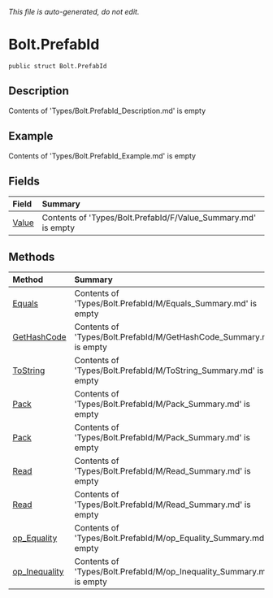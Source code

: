*This file is auto-generated, do not edit.*

# Bolt.PrefabId
`public struct Bolt.PrefabId`
## Description
Contents of 'Types/Bolt.PrefabId_Description.md' is empty
## Example
Contents of 'Types/Bolt.PrefabId_Example.md' is empty
## Fields
| Field | Summary |
|:-----|:--------|
|[Value](Bolt.PrefabId/F/Value.md)|Contents of 'Types/Bolt.PrefabId/F/Value_Summary.md' is empty|
## Methods
| Method | Summary |
|:-----|:--------|
|[Equals](Bolt.PrefabId/M/Equals.md)|Contents of 'Types/Bolt.PrefabId/M/Equals_Summary.md' is empty|
|[GetHashCode](Bolt.PrefabId/M/GetHashCode.md)|Contents of 'Types/Bolt.PrefabId/M/GetHashCode_Summary.md' is empty|
|[ToString](Bolt.PrefabId/M/ToString.md)|Contents of 'Types/Bolt.PrefabId/M/ToString_Summary.md' is empty|
|[Pack](Bolt.PrefabId/M/Pack.md)|Contents of 'Types/Bolt.PrefabId/M/Pack_Summary.md' is empty|
|[Pack](Bolt.PrefabId/M/Pack.md)|Contents of 'Types/Bolt.PrefabId/M/Pack_Summary.md' is empty|
|[Read](Bolt.PrefabId/M/Read.md)|Contents of 'Types/Bolt.PrefabId/M/Read_Summary.md' is empty|
|[Read](Bolt.PrefabId/M/Read.md)|Contents of 'Types/Bolt.PrefabId/M/Read_Summary.md' is empty|
|[op_Equality](Bolt.PrefabId/M/op_Equality.md)|Contents of 'Types/Bolt.PrefabId/M/op_Equality_Summary.md' is empty|
|[op_Inequality](Bolt.PrefabId/M/op_Inequality.md)|Contents of 'Types/Bolt.PrefabId/M/op_Inequality_Summary.md' is empty|

